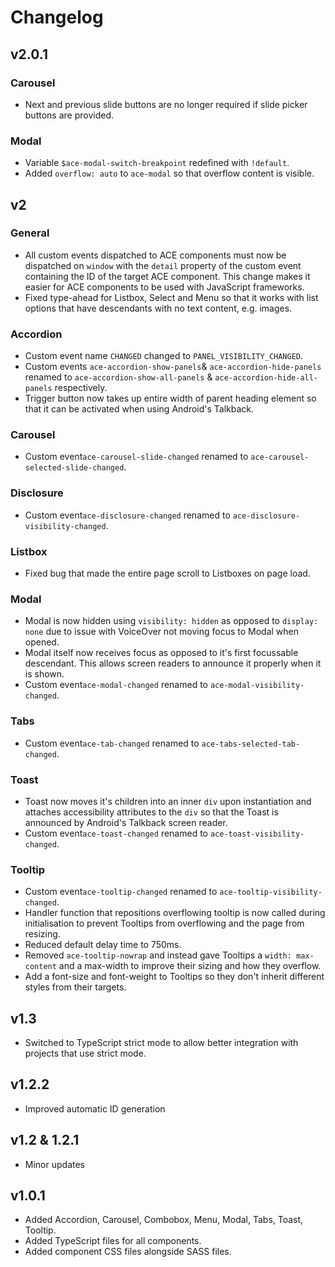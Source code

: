 # Changelog
## v2.0.1

### Carousel

- Next and previous slide buttons are no longer required if slide picker buttons are provided.

### Modal

- Variable `$ace-modal-switch-breakpoint` redefined with `!default`.
- Added `overflow: auto` to `ace-modal` so that overflow content is visible.

## v2

### General

- All custom events dispatched to ACE components must now be dispatched on `window` with the `detail` property of the custom event containing the ID of the target ACE component. This change makes it easier for ACE components to be used with JavaScript frameworks.
- Fixed type-ahead for Listbox, Select and Menu so that it works with list options that have descendants with no text content, e.g. images.

### Accordion

- Custom event name `CHANGED` changed to `PANEL_VISIBILITY_CHANGED`.
- Custom events `ace-accordion-show-panels`& `ace-accordion-hide-panels` renamed to `ace-accordion-show-all-panels` & `ace-accordion-hide-all-panels` respectively.
- Trigger button now takes up entire width of parent heading element so that it can be activated when using Android's Talkback.

### Carousel

- Custom event`ace-carousel-slide-changed` renamed to `ace-carousel-selected-slide-changed`.

### Disclosure

- Custom event`ace-disclosure-changed` renamed to `ace-disclosure-visibility-changed`.
  

### Listbox

- Fixed bug that made the entire page scroll to Listboxes on page load.

### Modal

- Modal is now hidden using `visibility: hidden` as opposed to `display: none` due to issue with VoiceOver not moving focus to Modal when opened.
- Modal itself now receives focus as opposed to it's first focussable descendant. This allows screen readers to announce it properly when it is shown.
- Custom event`ace-modal-changed` renamed to `ace-modal-visibility-changed`.

### Tabs

- Custom event`ace-tab-changed` renamed to `ace-tabs-selected-tab-changed`.

### Toast

- Toast now moves it's children into an inner `div` upon instantiation and attaches accessibility attributes to the `div` so that the Toast is announced by Android's Talkback screen reader.
- Custom event`ace-toast-changed` renamed to `ace-toast-visibility-changed`.

### Tooltip

- Custom event`ace-tooltip-changed` renamed to `ace-tooltip-visibility-changed`.
- Handler function that repositions overflowing tooltip is now called during initialisation to prevent Tooltips from overflowing and the page from resizing.
- Reduced default delay time to 750ms.
- Removed `ace-tooltip-nowrap` and instead gave Tooltips a `width: max-content` and a max-width to improve their sizing and how they overflow.
- Add a font-size and font-weight to Tooltips so they don't inherit different styles from their targets.

## v1.3

- Switched to TypeScript strict mode to allow better integration with projects that use strict mode.


## v1.2.2

- Improved automatic ID generation


## v1.2 & 1.2.1

- Minor updates

## v1.0.1

- Added Accordion, Carousel, Combobox, Menu, Modal, Tabs, Toast, Tooltip.
- Added TypeScript files for all components.
- Added component CSS files alongside SASS files.
